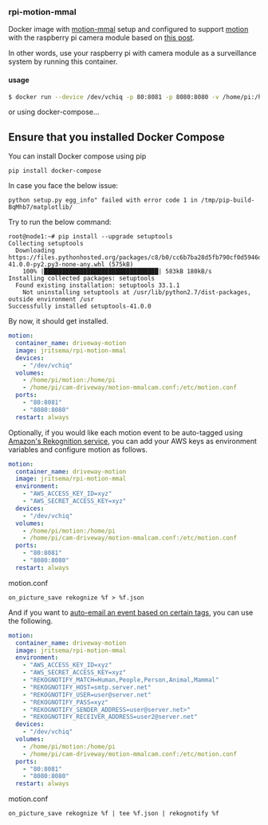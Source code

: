 ### rpi-motion-mmal

Docker image with [motion-mmal](http://wiki.raspberrytorte.com/index.php?title=Motion_MMAL) setup and configured to support [motion](https://github.com/Motion-Project/motion) with the raspberry pi camera module based on [this post](http://www.codeproject.com/Articles/665518/Raspberry-Pi-as-low-cost-HD-surveillance-camera).  

In other words, use your raspberry pi with camera module as a surveillance system by running this container.

#### usage

```bash
$ docker run --device /dev/vchiq -p 80:8081 -p 8080:8080 -v /home/pi:/home/pi jritsema/rpi-motion-mmal
```

or using docker-compose...

## Ensure that you installed Docker Compose

You can install Docker compose using pip

```
pip install docker-compose
```

In case you face the below issue:

```
python setup.py egg_info" failed with error code 1 in /tmp/pip-build-BqMhb7/matplotlib/
```

Try to run the below command:

```
root@node1:~# pip install --upgrade setuptools
Collecting setuptools
  Downloading https://files.pythonhosted.org/packages/c8/b0/cc6b7ba28d5fb790cf0d5946df849233e32b8872b6baca10c9e002ff5b41/setuptools-41.0.0-py2.py3-none-any.whl (575kB)
    100% |████████████████████████████████| 583kB 180kB/s
Installing collected packages: setuptools
  Found existing installation: setuptools 33.1.1
    Not uninstalling setuptools at /usr/lib/python2.7/dist-packages, outside environment /usr
Successfully installed setuptools-41.0.0

```

By now, it should get installed.

```yaml
motion:
  container_name: driveway-motion
  image: jritsema/rpi-motion-mmal
  devices:
    - "/dev/vchiq"
  volumes:
    - /home/pi/motion:/home/pi
    - /home/pi/cam-driveway/motion-mmalcam.conf:/etc/motion.conf
  ports:
    - "80:8081"
    - "8080:8080"
  restart: always
```

Optionally, if you would like each motion event to be auto-tagged using [Amazon's Rekognition service](https://github.com/jritsema/rekognize), you can add your AWS keys as environment variables and configure motion as follows.

```yaml
motion:
  container_name: driveway-motion
  image: jritsema/rpi-motion-mmal
  environment:
    - "AWS_ACCESS_KEY_ID=xyz"
    - "AWS_SECRET_ACCESS_KEY=xyz"
  devices:
    - "/dev/vchiq"
  volumes:
    - /home/pi/motion:/home/pi
    - /home/pi/cam-driveway/motion-mmalcam.conf:/etc/motion.conf
  ports:
    - "80:8081"
    - "8080:8080"
  restart: always
```

motion.conf

```
on_picture_save rekognize %f > %f.json
```

And if you want to [auto-email an event based on certain tags](https://github.com/jritsema/rekognotify), you can use the following.

```yaml
motion:
  container_name: driveway-motion
  image: jritsema/rpi-motion-mmal
  environment:
    - "AWS_ACCESS_KEY_ID=xyz"
    - "AWS_SECRET_ACCESS_KEY=xyz"
    - "REKOGNOTIFY_MATCH=Human,People,Person,Animal,Mammal"
    - "REKOGNOTIFY_HOST=smtp.server.net"
    - "REKOGNOTIFY_USER=user@server.net"
    - "REKOGNOTIFY_PASS=xyz"
    - "REKOGNOTIFY_SENDER_ADDRESS=user@server.net>"
    - "REKOGNOTIFY_RECEIVER_ADDRESS=user2@server.net"
  devices:
    - "/dev/vchiq"
  volumes:
    - /home/pi/motion:/home/pi
    - /home/pi/cam-driveway/motion-mmalcam.conf:/etc/motion.conf
  ports:
    - "80:8081"
    - "8080:8080"
  restart: always
```

motion.conf
```
on_picture_save rekognize %f | tee %f.json | rekognotify %f
```

